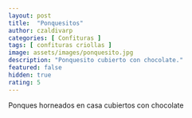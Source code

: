 ```yaml
---
layout: post
title:  "Ponquesitos"
author: czaldivarp
categories: [ Confituras ]
tags: [ confituras criollas ]
image: assets/images/ponquesito.jpg
description: "Ponquesito cubierto con chocolate."
featured: false
hidden: true
rating: 5
---
```


Ponques horneados en casa cubiertos con chocolate